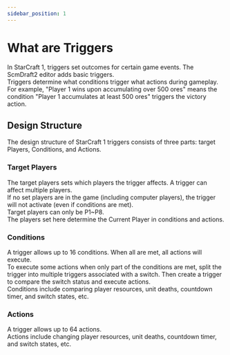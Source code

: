 ```yaml
---
sidebar_position: 1
---
```


# What are Triggers

In StarCraft 1, triggers set outcomes for certain game events. The ScmDraft2 editor adds basic triggers.  
Triggers determine what conditions trigger what actions during gameplay.  
For example, "Player 1 wins upon accumulating over 500 ores" means the condition "Player 1 accumulates at least 500 ores" triggers the victory action.  

## Design Structure
The design structure of StarCraft 1 triggers consists of three parts: target Players, Conditions, and Actions.
  
### Target Players
The target players sets which players the trigger affects. A trigger can affect multiple players.  
If no set players are in the game (including computer players), the trigger will not activate (even if conditions are met).  
Target players can only be P1~P8.  
The players set here determine the Current Player in conditions and actions.  
    
### Conditions
A trigger allows up to 16 conditions. When all are met, all actions will execute.  
To execute some actions when only part of the conditions are met, split the trigger into multiple triggers associated with a switch. Then create a trigger to compare the switch status and execute actions.  
Conditions include comparing player resources, unit deaths, countdown timer, and switch states, etc.     

### Actions
A trigger allows up to 64 actions.   
Actions include changing player resources, unit deaths, countdown timer, and switch states, etc.  

  





